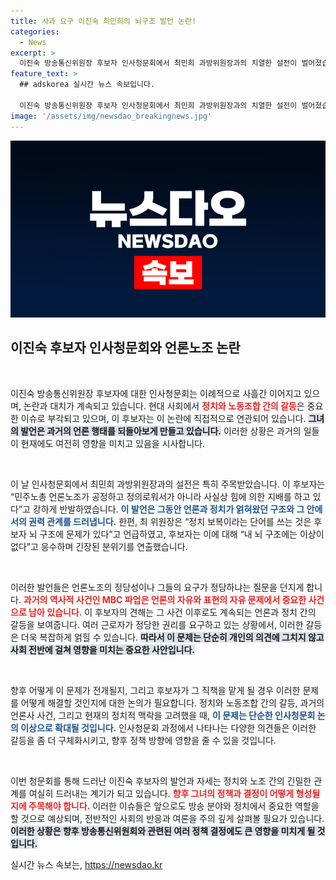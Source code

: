 ```yaml
---
title: 사과 요구 이진숙 최민희의 뇌구조 발언 논란!
categories:
  - News
excerpt: >
  이진숙 방송통신위원장 후보자 인사청문회에서 최민희 과방위원장과의 치열한 설전이 벌어졌습니다. 이 후보자가 과거 MBC 파업과 언론노조의 정치적 영향력에 대해 강력 반발하며 긴장감을 고조시켰습니다.
feature_text: >
  ## adskorea 실시간 뉴스 속보입니다.

  이진숙 방송통신위원장 후보자 인사청문회에서 최민희 과방위원장과의 치열한 설전이 벌어졌습니다. 이 후보자가 과거 MBC 파업과 언론노조의 정치적 영향력에 대해 강력 반발하며 긴장감을 고조시켰습니다.
image: '/assets/img/newsdao_breakingnews.jpg'
---
```


<p><img src="/assets/img/newsdao_breakingnews.jpg" alt="adskorea 속보" /></p>

<h2 data-ke-size="size26">이진숙 후보자 인사청문회와 언론노조 논란</h2>

<p data-ke-size="size16">&nbsp;</p>

<p>이진숙 방송통신위원장 후보자에 대한 인사청문회는 이례적으로 사흘간 이어지고 있으며, 논란과 대치가 계속되고 있습니다. 현대 사회에서 <b><span style="color: #ee2323;">정치와 노동조합 간의 갈등</span></b>은 중요한 이슈로 부각되고 있으며, 이 후보자는 이 논란에 직접적으로 연관되어 있습니다. <b><span style="background-color: #21538527;">그녀의 발언은 과거의 언론 행태를 되돌아보게 만들고 있습니다.</span></b> 이러한 상황은 과거의 일들이 현재에도 여전히 영향을 미치고 있음을 시사합니다.</p>

<p data-ke-size="size16">&nbsp;</p>

<p>이 날 인사청문회에서 최민희 과방위원장과의 설전은 특히 주목받았습니다. 이 후보자는 “민주노총 언론노조가 공정하고 정의로워서가 아니라 사실상 힘에 의한 지배를 하고 있다”고 강하게 반발하였습니다. <b><span style="color: #1a5490;">이 발언은 그동안 언론과 정치가 얽혀왔던 구조와 그 안에서의 권력 관계를 드러냅니다.</span></b> 한편, 최 위원장은 “정치 보복이라는 단어를 쓰는 것은 후보자 뇌 구조에 문제가 있다”고 언급하였고, 후보자는 이에 대해 “내 뇌 구조에는 이상이 없다”고 응수하며 긴장된 분위기를 연출했습니다.</p>

<p data-ke-size="size16">&nbsp;</p>

<p>이러한 발언들은 언론노조의 정당성이나 그들의 요구가 정당하냐는 질문을 던지게 합니다. <b><span style="color: #ee2323;">과거의 역사적 사건인 MBC 파업은 언론의 자유와 표현의 자유 문제에서 중요한 사건으로 남아 있습니다.</span></b> 이 후보자의 견해는 그 사건 이후로도 계속되는 언론과 정치 간의 갈등을 보여줍니다. 여러 근로자가 정당한 권리를 요구하고 있는 상황에서, 이러한 갈등은 더욱 복잡하게 얽힐 수 있습니다. <b><span style="background-color: #21538527;">따라서 이 문제는 단순히 개인의 의견에 그치지 않고 사회 전반에 걸쳐 영향을 미치는 중요한 사안입니다.</span></b></p>

<p data-ke-size="size16">&nbsp;</p>

<p>향후 어떻게 이 문제가 전개될지, 그리고 후보자가 그 직책을 맡게 될 경우 이러한 문제를 어떻게 해결할 것인지에 대한 논의가 필요합니다. 정치와 노동조합 간의 갈등, 과거의 언론사 사건, 그리고 현재의 정치적 맥락을 고려했을 때, <b><span style="color: #1a5490;">이 문제는 단순한 인사청문회 논의 이상으로 확대될 것입니다.</span></b> 인사청문회 과정에서 나타나는 다양한 의견들은 이러한 갈등을 좀 더 구체화시키고, 향후 정책 방향에 영향을 줄 수 있을 것입니다.</p>

<p data-ke-size="size16">&nbsp;</p>

<p>이번 청문회를 통해 드러난 이진숙 후보자의 발언과 자세는 정치와 노조 간의 긴밀한 관계를 여실히 드러내는 계기가 되고 있습니다. <b><span style="color: #ee2323;">향후 그녀의 정책과 결정이 어떻게 형성될지에 주목해야 합니다.</span></b> 이러한 이슈들은 앞으로도 방송 분야와 정치에서 중요한 역할을 할 것으로 예상되며, 전반적인 사회의 반응과 여론을 주의 깊게 살펴볼 필요가 있습니다. <b><span style="background-color: #21538527;">이러한 상황은 향후 방송통신위원회와 관련된 여러 정책 결정에도 큰 영향을 미치게 될 것입니다.</span></b></p>
실시간 뉴스 속보는, <a href="https://newsdao.kr" rel="dofollow">https://newsdao.kr</a>


